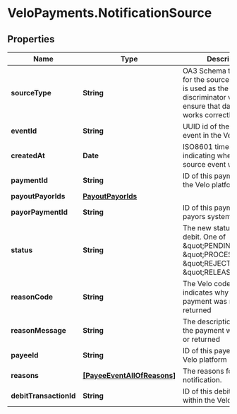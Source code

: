 # VeloPayments.NotificationSource

## Properties

Name | Type | Description | Notes
------------ | ------------- | ------------- | -------------
**sourceType** | **String** | OA3 Schema type name for the source info which is used as the discriminator value to ensure that data binding works correctly | 
**eventId** | **String** | UUID id of the source event in the Velo platform | 
**createdAt** | **Date** | ISO8601 timestamp indicating when the source event was created | 
**paymentId** | **String** | ID of this payment within the Velo platform | 
**payoutPayorIds** | [**PayoutPayorIds**](PayoutPayorIds.md) |  | [optional] 
**payorPaymentId** | **String** | ID of this payment in the payors system | [optional] 
**status** | **String** | The new status of the debit. One of \&quot;PENDING\&quot; \&quot;PROCESSING\&quot; \&quot;REJECTED\&quot; \&quot;RELEASED\&quot; | 
**reasonCode** | **String** | The Velo code that indicates why the payment was rejected or returned | 
**reasonMessage** | **String** | The description of why the payment was rejected or returned | 
**payeeId** | **String** | ID of this payee within the Velo platform | 
**reasons** | [**[PayeeEventAllOfReasons]**](PayeeEventAllOfReasons.md) | The reasons for the event notification. | [optional] 
**debitTransactionId** | **String** | ID of this debit transaction within the Velo platform | 


